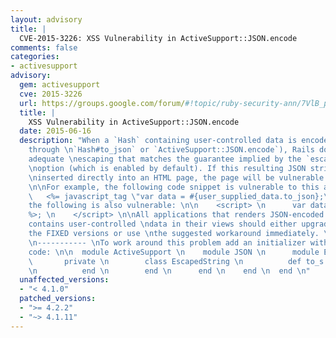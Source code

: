 ```yaml
---
layout: advisory
title: |
  CVE-2015-3226: XSS Vulnerability in ActiveSupport::JSON.encode
comments: false
categories:
- activesupport
advisory:
  gem: activesupport
  cve: 2015-3226
  url: https://groups.google.com/forum/#!topic/ruby-security-ann/7VlB_pck3hU
  title: |
    XSS Vulnerability in ActiveSupport::JSON.encode
  date: 2015-06-16
  description: "When a `Hash` containing user-controlled data is encode as JSON (either
    through \n`Hash#to_json` or `ActiveSupport::JSON.encode`), Rails does not perform
    adequate \nescaping that matches the guarantee implied by the `escape_html_entities_in_json`
    \noption (which is enabled by default). If this resulting JSON string is subsequently
    \ninserted directly into an HTML page, the page will be vulnerable to XSS attacks.
    \n\nFor example, the following code snippet is vulnerable to this attack: \n\n
    \   <%= javascript_tag \"var data = #{user_supplied_data.to_json};\" %> \n\nSimilarly,
    the following is also vulnerable: \n\n    <script> \n      var data = <%= ActiveSupport::JSON.encode(user_supplied_data).html_safe
    %>; \n    </script> \n\nAll applications that renders JSON-encoded strings that
    contains user-controlled \ndata in their views should either upgrade to one of
    the FIXED versions or use \nthe suggested workaround immediately. \n\nWorkarounds
    \n----------- \nTo work around this problem add an initializer with the following
    code: \n\n  module ActiveSupport \n    module JSON \n      module Encoding \n
    \       private \n        class EscapedString \n          def to_s \n            self
    \n          end \n        end \n      end \n    end \n  end \n"
  unaffected_versions:
  - "< 4.1.0"
  patched_versions:
  - ">= 4.2.2"
  - "~> 4.1.11"
---
```

